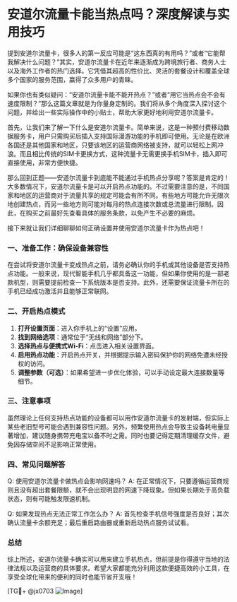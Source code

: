 # 安道尔流量卡能当热点吗？深度解读与实用技巧

提到安道尔流量卡，很多人的第一反应可能是“这东西真的有用吗？”或者“它能帮我解决什么问题？”其实，安道尔流量卡在近年来逐渐成为跨境旅行者、商务人士以及海外工作者的热门选择。它凭借其超高的性价比、灵活的套餐设计和覆盖全球多个国家的服务范围，赢得了众多用户的青睐。

如果你也有类似疑问：“安道尔流量卡能不能开热点？”或者“用它当热点会不会有速度限制？”那么这篇文章就是为你量身定制的。我们将从多个角度深入探讨这个问题，并给出一些实际操作中的小贴士，帮助大家更好地利用安道尔流量卡。

首先，让我们来了解一下什么是安道尔流量卡。简单来说，这是一种预付费移动数据服务卡，用户只需购买后插入支持国际漫游功能的手机即可使用。无论是在欧洲各国还是其他国家和地区，只要该地区的运营商网络被支持，就可以轻松上网冲浪。而且相比传统的SIM卡更换方式，这种流量卡无需更换手机SIM卡，插入即可直接使用，非常方便快捷。

那么回到正题——安道尔流量卡到底能不能通过手机热点分享呢？答案是肯定的！大多数情况下，安道尔流量卡是可以开启热点功能的。不过需要注意的是，不同国家和地区的运营商对于流量共享的规定可能会有所不同。有些地方可能允许无限次地创建热点，而另一些地方则可能对每月的热点连接次数或总流量进行限制。因此，在购买之前最好先查看具体的服务条款，以免产生不必要的麻烦。

接下来就让我们详细聊聊如何正确设置并使用安道尔流量卡作为热点吧！

### 一、准备工作：确保设备兼容性
在尝试将安道尔流量卡变成热点之前，请务必确认你的手机或其他设备是否支持热点功能。一般来说，现代智能手机几乎都具备这一功能，但如果你使用的是一部老款机型，则需要提前检查一下系统版本是否支持。此外，还需要保证流量卡所在的手机已经成功激活并且能够正常联网。

### 二、开启热点模式
1. **打开设置页面**：进入你手机上的“设置”应用。
2. **找到网络选项**：通常位于“无线和网络”部分下。
3. **选择热点与便携式Wi-Fi**：点击进入相关设置界面。
4. **启用热点功能**：开启热点开关，并根据提示输入密码保护你的网络免遭未经授权的访问。
5. **调整参数（可选）**：如果希望进一步优化体验，可以手动设定最大连接数量等细节。

### 三、注意事项
虽然理论上任何支持热点功能的设备都可以用作安道尔流量卡的发射端，但实际上某些老旧型号可能会遇到兼容性问题。另外，频繁使用热点会导致主设备耗电量显著增加，建议随身携带充电宝以备不时之需。同时也要记得定期清理缓存文件，避免因存储空间不足影响正常使用。

### 四、常见问题解答
Q: 使用安道尔流量卡做热点会影响网速吗？
A: 在正常情况下，只要遵循运营商规则且没有超出套餐限额，就不会出现明显的网速下降现象。但如果长期处于高负载状态，则有可能触发限速机制。

Q: 如果发现热点无法正常工作怎么办？
A: 首先检查手机信号强度是否良好；其次确认流量卡余额充足；最后重启路由器或重新启动热点服务试试看。

### 总结
综上所述，安道尔流量卡确实可以用来建立手机热点，但前提是你得遵守当地的法律法规以及运营商的具体要求。希望大家都能充分利用这款便捷高效的小工具，在享受全球化带来的便利的同时也能节省开支哦！

[TG💪+ @jx0703 ![Image](https://github.com/user-attachments/assets/dbca1d08-cadb-493c-b0ec-ad6f7a83f270)]